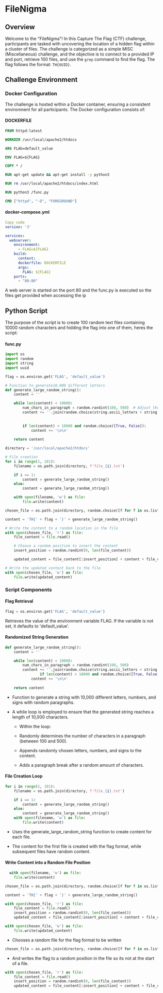 # FileNigma 

## Overview

Welcome to the "FileNigma"! In this Capture The Flag (CTF) challenge, participants are tasked with uncovering the location of a hidden flag within a cluster of files. The challenge is categorized as a simple MISC (Miscellaneous) challenge, and the objective is to connect to a provided IP and port, retrieve 100 files, and use the `grep` command to find the flag. The flag follows the format: `TH{UUID}`.

## Challenge Environment

### Docker Configuration

The challenge is hosted within a Docker container, ensuring a consistent environment for all participants. The Docker configuration consists of:

#### **DOCKERFILE**

```Dockerfile
FROM httpd:latest

WORKDIR /usr/local/apache2/htdocs

ARG FLAG=default_value

ENV FLAG=${FLAG}

COPY * /

RUN apt-get update && apt-get install -y python3

RUN rm /usr/local/apache2/htdocs/index.html

RUN python3 /func.py

CMD ["httpd", "-D", "FOREGROUND"]
```


#### **docker-compose.yml**

```yaml
Copy code
version: '3'

services:
  webserver:
    environment:
      - FLAG=${FLAG}
    build:
      context: .
      dockerfile: DOCKERFILE
      args:
        FLAG: ${FLAG}
    ports:
      - "80:80"
```

A web server is started on the port 80 and the func.py is executed so the files get provided when accessing the ip



## Python Script

The purpose of the script is to create 100 random text files containing 10000 random characters and hidding the flag into one of them, heres the script:

#### **func.py**

```python
import os
import random
import string
import uuid

flag = os.environ.get('FLAG', 'default_value')

# Function to generate10,000 different letters
def generate_large_random_string():
    content = ''

    while len(content) < 10000:
        num_chars_in_paragraph = random.randint(100, 500)  # Adjust the range as needed
        content += ''.join(random.choice(string.ascii_letters + string.digits + string.punctuation) for _ in range(num_chars_in_paragraph))
        
       
        if len(content) < 10000 and random.choice([True, False]):
            content += '\n\n'
    
    return content

directory = '/usr/local/apache2/htdocs'

# File creation
for i in range(1, 101):
    filename = os.path.join(directory, f'file_{i}.txt')

    if i == 1:
        content = generate_large_random_string()
    else:
        content = generate_large_random_string()

    with open(filename, 'w') as file:
        file.write(content)

chosen_file = os.path.join(directory, random.choice([f for f in os.listdir(directory) if f.endswith('.txt')]))

content = 'TH{' + flag + '}' + generate_large_random_string()

# Write the content to a random location in the file
with open(chosen_file, 'r') as file:
    file_content = file.read()

    # Choose a random position to insert the content
    insert_position = random.randint(0, len(file_content))

    updated_content = file_content[:insert_position] + content + file_content[insert_position:]

# Write the updated content back to the file
with open(chosen_file, 'w') as file:
    file.write(updated_content)
```

### Script Components

#### **Flag Retrieval**

```python
flag = os.environ.get('FLAG', 'default_value')
```
Retrieves the value of the environment variable FLAG. If the variable is not set, it defaults to 'default_value'.

#### **Randomized String Generation**

```python
def generate_large_random_string():
    content = ''

    while len(content) < 10000:
        num_chars_in_paragraph = random.randint(100, 500)  
        content += ''.join(random.choice(string.ascii_letters + string.digits + string.punctuation) for _ in range(num_chars_in_paragraph))
                if len(content) < 10000 and random.choice([True, False]):
            content += '\n\n'
    
    return content
```

- Function to generate a string with 10,000 different letters, numbers, and signs with random paragraphs.

- A while loop is employed to ensure that the generated string reaches a length of 10,000 characters.

  - Within the loop:

  - Randomly determines the number of characters in a paragraph (between 100 and 500).
  - Appends randomly chosen letters, numbers, and signs to the content.
  - Adds a paragraph break after a random amount of characters.

 
#### **File Creation Loop**

```python
for i in range(1, 101):
    filename = os.path.join(directory, f'file_{i}.txt')

    if i == 1:
        content = generate_large_random_string()
    else:
        content = generate_large_random_string()
    with open(filename, 'w') as file:
        file.write(content)
```

- Uses the generate_large_random_string function to create content for each file.
  
- The content for the first file is created with the flag format, while subsequent files have random content.


#### **Write Content into a Random File Position**

```python
  with open(filename, 'w') as file:
    file.write(content)

chosen_file = os.path.join(directory, random.choice([f for f in os.listdir(directory) if f.endswith('.txt')]))

content = 'TH{' + flag + '}' + generate_large_random_string()

with open(chosen_file, 'r') as file:
    file_content = file.read()
    insert_position = random.randint(0, len(file_content))
    updated_content = file_content[:insert_position] + content + file_content[insert_position:]

with open(chosen_file, 'w') as file:
    file.write(updated_content)
```

- Chooses a random file for the flag format to be written 
```python
chosen_file = os.path.join(directory, random.choice([f for f in os.listdir(directory) if f.endswith('.txt')]))
```

-  And writes the flag to a random position in the file so its not at the start of a file.
```python
with open(chosen_file, 'r') as file:
    file_content = file.read()
    insert_position = random.randint(0, len(file_content))
    updated_content = file_content[:insert_position] + content + file_content[insert_position:]
```

